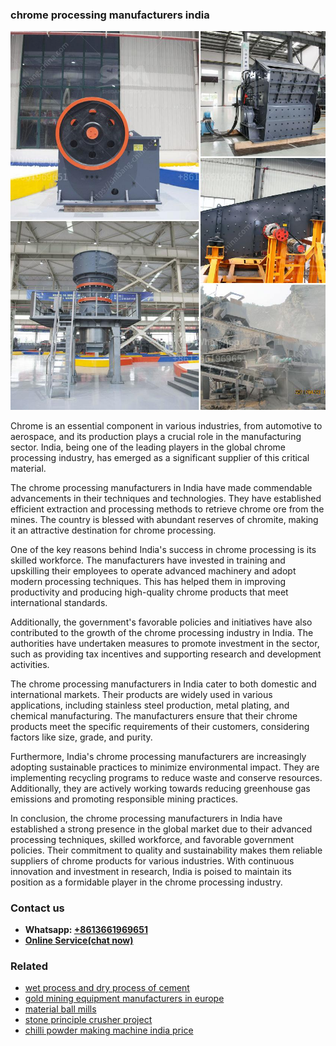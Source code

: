 <h3>chrome processing manufacturers india</h3><img src='1706767934.jpg' alt=''><p>Chrome is an essential component in various industries, from automotive to aerospace, and its production plays a crucial role in the manufacturing sector. India, being one of the leading players in the global chrome processing industry, has emerged as a significant supplier of this critical material.</p><p>The chrome processing manufacturers in India have made commendable advancements in their techniques and technologies. They have established efficient extraction and processing methods to retrieve chrome ore from the mines. The country is blessed with abundant reserves of chromite, making it an attractive destination for chrome processing.</p><p>One of the key reasons behind India's success in chrome processing is its skilled workforce. The manufacturers have invested in training and upskilling their employees to operate advanced machinery and adopt modern processing techniques. This has helped them in improving productivity and producing high-quality chrome products that meet international standards.</p><p>Additionally, the government's favorable policies and initiatives have also contributed to the growth of the chrome processing industry in India. The authorities have undertaken measures to promote investment in the sector, such as providing tax incentives and supporting research and development activities.</p><p>The chrome processing manufacturers in India cater to both domestic and international markets. Their products are widely used in various applications, including stainless steel production, metal plating, and chemical manufacturing. The manufacturers ensure that their chrome products meet the specific requirements of their customers, considering factors like size, grade, and purity.</p><p>Furthermore, India's chrome processing manufacturers are increasingly adopting sustainable practices to minimize environmental impact. They are implementing recycling programs to reduce waste and conserve resources. Additionally, they are actively working towards reducing greenhouse gas emissions and promoting responsible mining practices.</p><p>In conclusion, the chrome processing manufacturers in India have established a strong presence in the global market due to their advanced processing techniques, skilled workforce, and favorable government policies. Their commitment to quality and sustainability makes them reliable suppliers of chrome products for various industries. With continuous innovation and investment in research, India is poised to maintain its position as a formidable player in the chrome processing industry.</p><h3>Contact us</h3><ul><li><strong>Whatsapp:&nbsp;<a href="https://wa.me/8613661969651">+8613661969651</a></strong></li><li><a href="https://swt.shibang-china.com/?git&amp;zhl&amp;chrome processing manufacturers india"><strong>Online Service(chat now)</strong></a></li></ul><h3>Related</h3><ul><li><a href='wet process and dry process of cement.md'>wet process and dry process of cement</a></li><li><a href='gold mining equipment manufacturers in europe.md'>gold mining equipment manufacturers in europe</a></li><li><a href='material ball mills.md'>material ball mills</a></li><li><a href='stone principle crusher project.md'>stone principle crusher project</a></li><li><a href='chilli powder making machine india price.md'>chilli powder making machine india price</a></li></ul>